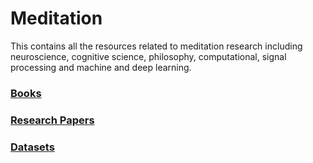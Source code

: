# Meditation
This contains all the resources related to meditation research including neuroscience, cognitive science, philosophy, computational, signal processing and machine and deep learning.


### [Books](Books.md)

### [Research Papers](Articles.md)

### [Datasets](Datasets.md)

